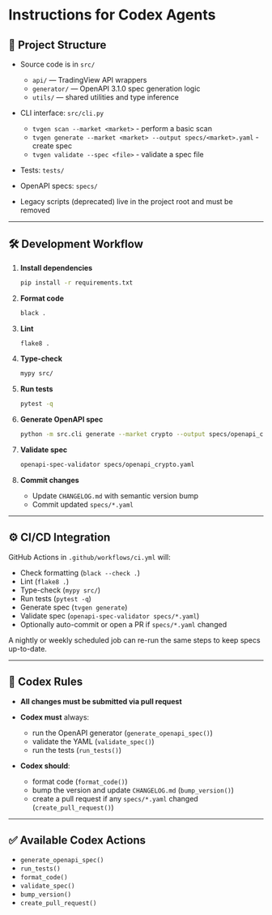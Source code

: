 # Instructions for Codex Agents

## 📁 Project Structure

* Source code is in `src/`

  * `api/` — TradingView API wrappers
  * `generator/` — OpenAPI 3.1.0 spec generation logic
  * `utils/` — shared utilities and type inference
* CLI interface: `src/cli.py`
  * `tvgen scan --market <market>` - perform a basic scan
  * `tvgen generate --market <market> --output specs/<market>.yaml` - create spec
  * `tvgen validate --spec <file>` - validate a spec file
* Tests: `tests/`
* OpenAPI specs: `specs/`
* Legacy scripts (deprecated) live in the project root and must be removed

---

## 🛠 Development Workflow

1. **Install dependencies**

   ```bash
   pip install -r requirements.txt
   ```

2. **Format code**

   ```bash
   black .
   ```

3. **Lint**

   ```bash
   flake8 .
   ```

4. **Type-check**

   ```bash
   mypy src/
   ```

5. **Run tests**

   ```bash
   pytest -q
   ```

6. **Generate OpenAPI spec**

   ```bash
   python -m src.cli generate --market crypto --output specs/openapi_crypto.yaml
   ```

7. **Validate spec**

   ```bash
   openapi-spec-validator specs/openapi_crypto.yaml
   ```

8. **Commit changes**

   * Update `CHANGELOG.md` with semantic version bump
   * Commit updated `specs/*.yaml`

---

## ⚙️ CI/CD Integration

GitHub Actions in `.github/workflows/ci.yml` will:

* Check formatting (`black --check .`)
* Lint (`flake8 .`)
* Type-check (`mypy src/`)
* Run tests (`pytest -q`)
* Generate spec (`tvgen generate`)
* Validate spec (`openapi-spec-validator specs/*.yaml`)
* Optionally auto-commit or open a PR if `specs/*.yaml` changed

A nightly or weekly scheduled job can re-run the same steps to keep specs up-to-date.

---

## 🤖 Codex Rules

* **All changes must be submitted via pull request**
* **Codex must** always:

  * run the OpenAPI generator (`generate_openapi_spec()`)
  * validate the YAML (`validate_spec()`)
  * run the tests (`run_tests()`)
* **Codex should**:

  * format code (`format_code()`)
  * bump the version and update `CHANGELOG.md` (`bump_version()`)
  * create a pull request if any `specs/*.yaml` changed (`create_pull_request()`)

---

## ✅ Available Codex Actions

* `generate_openapi_spec()`
* `run_tests()`
* `format_code()`
* `validate_spec()`
* `bump_version()`
* `create_pull_request()`
